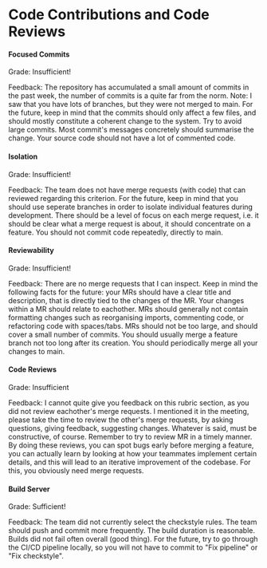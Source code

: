 # Code Contributions and Code Reviews

#### Focused Commits

Grade: Insufficient!

Feedback: The repository has accumulated a small amount of commits in the past week, the number of commits is a quite far from the norm. Note: I saw that you have lots of branches, but they were not merged to main. For the future, keep in mind that the commits should only affect a few files, and should mostly constitute a coherent change to the system. Try to avoid large commits. Most commit's messages concretely should summarise the change. Your source code should not have a lot of commented code. 


#### Isolation

Grade: Insufficient!

Feedback: The team does not have merge requests (with code) that can reviewed regarding this criterion. For the future, keep in mind that you should use seperate branches in order to isolate individual features during development. There should be a level of focus on each merge request, i.e. it should be clear what a merge request is about, it should concentrate on a feature. You should not commit code repeatedly, directly to main.


#### Reviewability

Grade: Insufficient!

Feedback: There are no merge requests that I can inspect. Keep in mind the following facts for the future: your MRs should have a clear title and description, that is directly tied to the changes of the MR. Your changes within a MR should relate to eachother. MRs should generally not contain formatting changes such as reorganising imports, commenting code, or refactoring code with spaces/tabs. MRs should not be too large, and should cover a small number of commits. You should usually merge a feature branch not too long after its creation. You should periodically merge all your changes to main.


#### Code Reviews

Grade: Insufficient

Feedback: I cannot quite give you feedback on this rubric section, as you did not review eachother's merge requests. I mentioned it in the meeting, please take the time to review the other's merge requests, by asking questions, giving feedback, suggesting changes. Whatever is said, must be constructive, of course. Remember to try to review MR in a timely manner. By doing these reviews, you can spot bugs early before merging a feature, you can actually learn by looking at how your teammates implement certain details, and this will lead to an iterative improvement of the codebase. For this, you obviously need merge requests.


#### Build Server

Grade: Sufficient!

Feedback: The team did not currently select the checkstyle rules. The team should push and commit more frequently. The build duration is reasonable. Builds did not fail often overall (good thing). For the future, try to go through the CI/CD pipeline locally, so you will not have to commit to "Fix pipeline" or "Fix checkstyle".